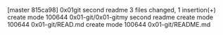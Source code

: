 [master 815ca98] 0x01git second readme
 3 files changed, 1 insertion(+)
 create mode 100644 0x01-git/0x01-gitmy second readme
 create mode 100644 0x01-git/READ.md
 create mode 100644 0x01-git/README.md
